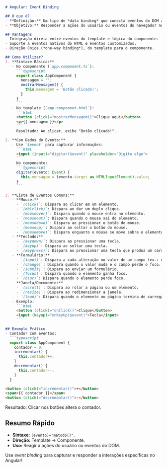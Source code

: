 
```markdown
# Angular: Event Binding

## O que é?
- **Definição:** Um tipo de *data binding* que conecta eventos do DOM a métodos do componente usando `( )`.
- **Objetivo:** Responder a ações do usuário ou eventos do navegador no código do componente.

## Vantagens
- Integração direta entre eventos do template e lógica do componente.
- Suporte a eventos nativos do HTML e eventos customizados.
- Direção única (*one-way binding*), do template para o componente.

## Como Utilizar?
1. **Sintaxe Básica:**
   - No componente (`app.component.ts`):
     ```typescript
     export class AppComponent {
       mensagem = '';
       mostrarMensagem() {
         this.mensagem = 'Botão clicado!';
       }
     }
     ```
   - No template (`app.component.html`):
     ```html
     <button (click)="mostrarMensagem()">Clique aqui</button>
     <p>{{ mensagem }}</p>
     ```
     Resultado: Ao clicar, exibe "Botão clicado!".

2. **Com Dados do Evento:**
   - Use `$event` para capturar informações:
     ```html
     <input (input)="digitar($event)" placeholder="Digite algo">
     ```
     No componente:
     ```typescript
     digitar(evento: Event) {
       this.mensagem = (evento.target as HTMLInputElement).value;
     }
     ```

3. **Lista de Eventos Comuns:**
   - **Mouse:**
     - `(click)`: Dispara ao clicar em um elemento.
     - `(dblclick)`: Dispara ao dar um duplo clique.
     - `(mouseover)`: Dispara quando o mouse entra no elemento.
     - `(mouseout)`: Dispara quando o mouse sai do elemento.
     - `(mousedown)`: Dispara ao pressionar o botão do mouse.
     - `(mouseup)`: Dispara ao soltar o botão do mouse.
     - `(mousemove)`: Dispara enquanto o mouse se move sobre o elemento.
   - **Teclado:**
     - `(keydown)`: Dispara ao pressionar uma tecla.
     - `(keyup)`: Dispara ao soltar uma tecla.
     - `(keypress)`: Dispara ao pressionar uma tecla que produz um caractere (menos usado hoje).
   - **Formulário:**
     - `(input)`: Dispara a cada alteração no valor de um campo (ex.: digitação).
     - `(change)`: Dispara quando o valor muda e o campo perde o foco.
     - `(submit)`: Dispara ao enviar um formulário.
     - `(focus)`: Dispara quando o elemento ganha foco.
     - `(blur)`: Dispara quando o elemento perde foco.
   - **Janela/Documento:**
     - `(scroll)`: Dispara ao rolar a página ou um elemento.
     - `(resize)`: Dispara ao redimensionar a janela.
     - `(load)`: Dispara quando o elemento ou página termina de carregar.
   - Exemplo:
     ```html
     <button (click)="onClick()">Clique</button>
     <input (keyup)="onKeyUp($event)">Tecla</input>
     ```

## Exemplo Prático
- Contador com eventos:
  ```typescript
  export class AppComponent {
    contador = 0;
    incrementar() {
      this.contador++;
    }
    decrementar() {
      this.contador--;
    }
  }
  ```
  ```html
  <button (click)="incrementar()">+</button>
  <span>{{ contador }}</span>
  <button (click)="decrementar()">-</button>
  ```
  Resultado: Clicar nos botões altera o contador.

## Resumo Rápido
- **Sintaxe:** `(evento)="metodo()"`.
- **Direção:** Template → Componente.
- **Uso:** Reagir a ações do usuário ou eventos do DOM.

Use *event binding* para capturar e responder a interações específicas no Angular!
``` 

